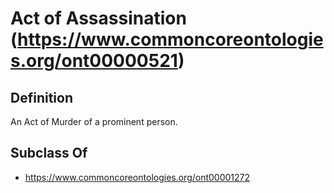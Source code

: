 # Act of Assassination (https://www.commoncoreontologies.org/ont00000521)

## Definition
An Act of Murder of a prominent person.

## Subclass Of
- https://www.commoncoreontologies.org/ont00001272

